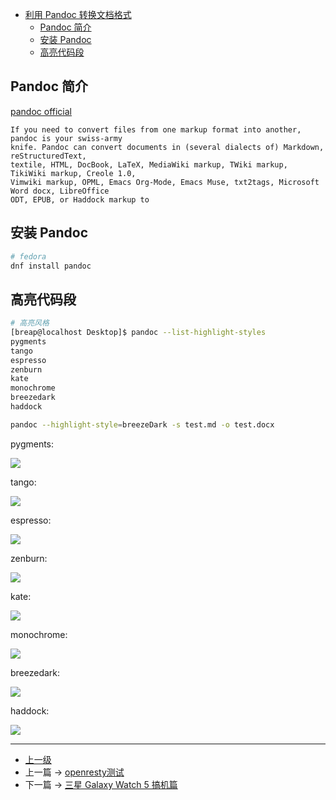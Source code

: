 <!-- 利用 Pandoc 转换文档格式 -->


<!-- @import "[TOC]" {cmd="toc" depthFrom=1 depthTo=6 orderedList=false} -->
<!-- code_chunk_output -->

* [利用 Pandoc 转换文档格式](#利用-pandoc-转换文档格式)
	* [Pandoc 简介](#pandoc-简介)
	* [安装 Pandoc](#安装-pandoc)
	* [高亮代码段](#高亮代码段)

<!-- /code_chunk_output -->


## Pandoc 简介

[pandoc official](https://pandoc.org/)

```highlight
If you need to convert files from one markup format into another, pandoc is your swiss-army
knife. Pandoc can convert documents in (several dialects of) Markdown, reStructuredText,
textile, HTML, DocBook, LaTeX, MediaWiki markup, TWiki markup, TikiWiki markup, Creole 1.0,
Vimwiki markup, OPML, Emacs Org-Mode, Emacs Muse, txt2tags, Microsoft Word docx, LibreOffice
ODT, EPUB, or Haddock markup to
```

## 安装 Pandoc

```sh
# fedora
dnf install pandoc
```

## 高亮代码段

```sh
# 高亮风格
[breap@localhost Desktop]$ pandoc --list-highlight-styles
pygments
tango
espresso
zenburn
kate
monochrome
breezedark
haddock
```

```sh
pandoc --highlight-style=breezeDark -s test.md -o test.docx
```
pygments:

![](../images/pandocConvertDoc_201806081906_1.png)

tango:

![](../images/pandocConvertDoc_201806081906_2.png)

espresso:

![](../images/pandocConvertDoc_201806081906_3.png)

zenburn:

![](../images/pandocConvertDoc_201806081906_4.png)

kate:

![](../images/pandocConvertDoc_201806081906_5.png)

monochrome:

![](../images/pandocConvertDoc_201806081906_6.png)

breezedark:

![](../images/pandocConvertDoc_201806081906_7.png)

haddock:

![](../images/pandocConvertDoc_201806081906_8.png)

---
- [上一级](README.md)
- 上一篇 -> [openresty测试](openresty_test.md)
- 下一篇 -> [三星 Galaxy Watch 5 搞机篇](samsungGlaxyWatch5.md)
